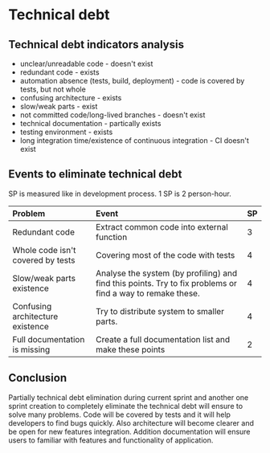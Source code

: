 # Technical debt

## Technical debt indicators analysis

* unclear/unreadable code - doesn't exist
* redundant code - exists     
* automation absence (tests, build, deployment) - code is covered by tests, but not whole
* confusing architecture - exists
* slow/weak parts - exist
* not committed code/long-lived branches - doesn't exist
* technical documentation - partically exists
* testing environment - exists
* long integration time/existence of continuous integration - CI doesn't exist

## Events to eliminate technical debt

SP is measured like in development process.
1 SP is 2 person-hour.

| Problem | Event | SP |
|:---|:---|:---|
| Redundant code | Extract common code into external function | 3 |
| Whole code isn't covered by tests | Covering most of the code with tests | 4 |
| Slow/weak parts existence | Analyse the system (by profiling) and find this points. Try to fix problems or find a way to remake these. | 4 |
| Confusing architecture existence | Try to distribute system to smaller parts. | 4 |
| Full documentation is missing | Create a full documentation list and make these points | 2 |

## Conclusion

 Partially technical debt elimination during current sprint and another one sprint creation to completely eliminate the technical debt will ensure to solve many problems. Code will be covered by tests and it will help developers to find bugs quickly. Also architecture will become clearer and be open for new features integration. Addition documentation will ensure users to familiar with features and functionality of application.
